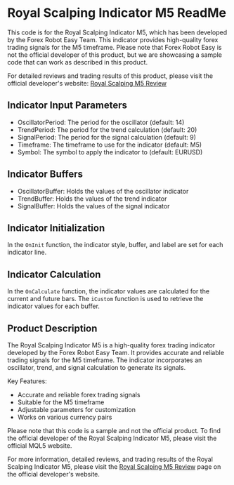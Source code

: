# Royal Scalping Indicator M5 ReadMe

This code is for the Royal Scalping Indicator M5, which has been developed by the Forex Robot Easy Team. This indicator provides high-quality forex trading signals for the M5 timeframe. Please note that Forex Robot Easy is not the official developer of this product, but we are showcasing a sample code that can work as described in this product.

For detailed reviews and trading results of this product, please visit the official developer's website: [Royal Scalping M5 Review](https://forexroboteasy.com/forex-robot-review/royal-scalping-m5-review-high-quality-forex-trading-signals/)

## Indicator Input Parameters

- OscillatorPeriod: The period for the oscillator (default: 14)
- TrendPeriod: The period for the trend calculation (default: 20)
- SignalPeriod: The period for the signal calculation (default: 9)
- Timeframe: The timeframe to use for the indicator (default: M5)
- Symbol: The symbol to apply the indicator to (default: EURUSD)

## Indicator Buffers

- OscillatorBuffer: Holds the values of the oscillator indicator
- TrendBuffer: Holds the values of the trend indicator
- SignalBuffer: Holds the values of the signal indicator

## Indicator Initialization

In the `OnInit` function, the indicator style, buffer, and label are set for each indicator line.

## Indicator Calculation

In the `OnCalculate` function, the indicator values are calculated for the current and future bars. The `iCustom` function is used to retrieve the indicator values for each buffer.

## Product Description

The Royal Scalping Indicator M5 is a high-quality forex trading indicator developed by the Forex Robot Easy Team. It provides accurate and reliable trading signals for the M5 timeframe. The indicator incorporates an oscillator, trend, and signal calculation to generate its signals.

Key Features:
- Accurate and reliable forex trading signals
- Suitable for the M5 timeframe
- Adjustable parameters for customization
- Works on various currency pairs

Please note that this code is a sample and not the official product. To find the official developer of the Royal Scalping Indicator M5, please visit the official MQL5 website.

For more information, detailed reviews, and trading results of the Royal Scalping Indicator M5, please visit the [Royal Scalping M5 Review](https://forexroboteasy.com/forex-robot-review/royal-scalping-m5-review-high-quality-forex-trading-signals/) page on the official developer's website.
